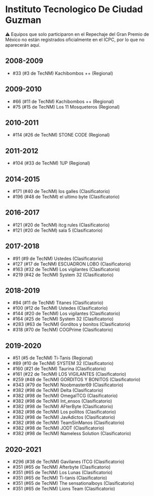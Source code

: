 # Instituto Tecnologico De Ciudad Guzman

:warning: Equipos que solo participaron en el Repechaje del Gran Premio de México no están registrados oficialmente en el ICPC, por lo que no aparecerán aquí.

## 2008-2009

- #33 (#3 de TecNM) Kachibombos ++ (Regional)

## 2009-2010

- #66 (#11 de TecNM) Kachibombos ++ (Regional)
- #75 (#15 de TecNM) Los 11 Mosqueteros (Regional)

## 2010-2011

- #114 (#26 de TecNM) STONE CODE (Regional)

## 2011-2012

- #104 (#33 de TecNM) 1UP (Regional)

## 2014-2015

- #171 (#40 de TecNM) los galles (Clasificatorio)
- #196 (#48 de TecNM) el ultimo byte (Clasificatorio)

## 2016-2017

- #121 (#20 de TecNM) itcg rules (Clasificatorio)
- #121 (#20 de TecNM) sala 5 (Clasificatorio)

## 2017-2018

- #91 (#9 de TecNM) Ustedes (Clasificatorio)
- #127 (#17 de TecNM) ESCUADRON LOBO (Clasificatorio)
- #163 (#32 de TecNM) Los vigilantes (Clasificatorio)
- #219 (#42 de TecNM) System 32 (Clasificatorio)

## 2018-2019

- #94 (#11 de TecNM) Titanes (Clasificatorio)
- #100 (#12 de TecNM) Ustedes (Clasificatorio)
- #144 (#20 de TecNM) Los vigilantes (Clasificatorio)
- #164 (#25 de TecNM) System 32 (Clasificatorio)
- #283 (#63 de TecNM) Gorditos y bonitos (Clasificatorio)
- #318 (#70 de TecNM) COGPrime (Clasificatorio)

## 2019-2020

- #51 (#5 de TecNM) Ti-Tanis (Regional)
- #89 (#10 de TecNM) SYSTEM 32 (Clasificatorio)
- #160 (#21 de TecNM) Taurina (Clasificatorio)
- #161 (#22 de TecNM) LOS VIGILANTES (Clasificatorio)
- #259 (#48 de TecNM) GORDITOS Y BONITOS (Clasificatorio)
- #343 (#79 de TecNM) Noobmaster69 (Clasificatorio)
- #382 (#98 de TecNM) Delta (Clasificatorio)
- #382 (#98 de TecNM) OmegaITCG (Clasificatorio)
- #382 (#98 de TecNM) Int_ensos (Clasificatorio)
- #382 (#98 de TecNM) AFterByte (Clasificatorio)
- #382 (#98 de TecNM) Los pollitos (Clasificatorio)
- #382 (#98 de TecNM) JavAdictos (Clasificatorio)
- #382 (#98 de TecNM) TeamSinManos (Clasificatorio)
- #382 (#98 de TecNM) JODT (Clasificatorio)
- #382 (#98 de TecNM) Nameless Solution (Clasificatorio)

## 2020-2021

- #296 (#38 de TecNM) Gavilanes ITCG (Clasificatorio)
- #351 (#65 de TecNM) Afterbyte (Clasificatorio)
- #351 (#65 de TecNM) Los Lunas (Clasificatorio)
- #351 (#65 de TecNM) Ti-tanis (Clasificatorio)
- #351 (#65 de TecNM) The sensationalboys (Clasificatorio)
- #351 (#65 de TecNM) Lions Team (Clasificatorio)


